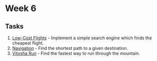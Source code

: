 # Week 6

## Tasks

1. [Low-Cost Flights](1-Low-Cost-Flights/README.md) - Implement a simple
search engine which finds the cheapest flight.
1. [Navigation](2-Navigation/README.md) - Find the shortest path to a
given destination.
1. [Vitosha Run](3-Vitosha-Run/README.md) - Find the fastest way to run
through the mountain.